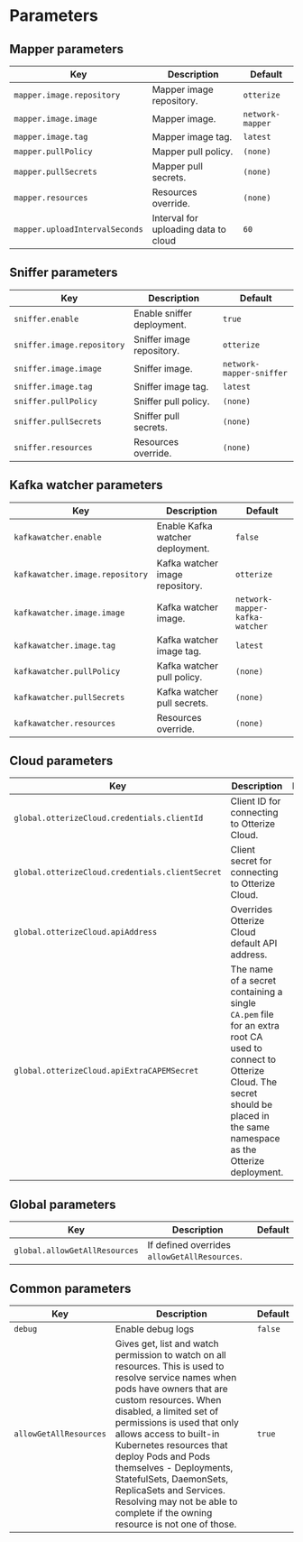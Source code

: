 # Parameters

## Mapper parameters
| Key                            | Description                          | Default                        |
|--------------------------------|--------------------------------------|--------------------------------|
| `mapper.image.repository`      | Mapper image repository.             | `otterize`                     |
| `mapper.image.image`           | Mapper image.                        | `network-mapper`               |
| `mapper.image.tag`             | Mapper image tag.                    | `latest`                       |
| `mapper.pullPolicy`            | Mapper pull policy.                  | `(none)`                       |
| `mapper.pullSecrets`           | Mapper pull secrets.                 | `(none)`                       |
| `mapper.resources`             | Resources override.                  | `(none)`                       |
| `mapper.uploadIntervalSeconds` | Interval for uploading data to cloud | `60`                           |

## Sniffer parameters
| Key                        | Description                | Default                  |
|----------------------------|----------------------------|--------------------------|
| `sniffer.enable`           | Enable sniffer deployment. | `true`                   |
| `sniffer.image.repository` | Sniffer image repository.  | `otterize`               |
| `sniffer.image.image`      | Sniffer image.             | `network-mapper-sniffer` |
| `sniffer.image.tag`        | Sniffer image tag.         | `latest`                 |
| `sniffer.pullPolicy`       | Sniffer pull policy.       | `(none)`                 |
| `sniffer.pullSecrets`      | Sniffer pull secrets.      | `(none)`                 |
| `sniffer.resources`        | Resources override.        | `(none)`                 |   


## Kafka watcher parameters
| Key                             | Description                      | Default                        |
|---------------------------------|----------------------------------|--------------------------------|
| `kafkawatcher.enable`           | Enable Kafka watcher deployment. | `false`                        |
| `kafkawatcher.image.repository` | Kafka watcher image repository.  | `otterize`                     |
| `kafkawatcher.image.image`      | Kafka watcher image.             | `network-mapper-kafka-watcher` |
| `kafkawatcher.image.tag`        | Kafka watcher image tag.         | `latest`                       |
| `kafkawatcher.pullPolicy`       | Kafka watcher pull policy.       | `(none)`                       |
| `kafkawatcher.pullSecrets`      | Kafka watcher pull secrets.      | `(none)`                       |
| `kafkawatcher.resources`        | Resources override.              | `(none)`                       |

## Cloud parameters
| Key                                             | Description                                                                                                                                                                                  | Default  |
|-------------------------------------------------|----------------------------------------------------------------------------------------------------------------------------------------------------------------------------------------------|----------|
| `global.otterizeCloud.credentials.clientId`     | Client ID for connecting to Otterize Cloud.                                                                                                                                                  | `(none)` |
| `global.otterizeCloud.credentials.clientSecret` | Client secret for connecting to Otterize Cloud.                                                                                                                                              | `(none)` |
| `global.otterizeCloud.apiAddress`               | Overrides Otterize Cloud default API address.                                                                                                                                                | `(none)` |
| `global.otterizeCloud.apiExtraCAPEMSecret`      | The name of a secret containing a single `CA.pem` file for an extra root CA used to connect to Otterize Cloud. The secret should be placed in the same namespace as the Otterize deployment. | `(none)` |

## Global parameters
| Key                              | Description                                                                                                                                 | Default |
|----------------------------------|---------------------------------------------------------------------------------------------------------------------------------------------|---------|
| `global.allowGetAllResources`    | If defined overrides `allowGetAllResources`.                                                                                                |         |

## Common parameters
| Key                    | Description                                                                                                                                                                                                                                                                                                                                                                                                                                                   | Default                        |
|------------------------|---------------------------------------------------------------------------------------------------------------------------------------------------------------------------------------------------------------------------------------------------------------------------------------------------------------------------------------------------------------------------------------------------------------------------------------------------------------|--------------------------------|
| `debug`                | Enable debug logs                                                                                                                                                                                                                                                                                                                                                                                                                                             | `false`                        |
| `allowGetAllResources` | Gives get, list and watch permission to watch on all resources. This is used to resolve service names when pods have owners that are custom resources. When disabled, a limited set of permissions is used that only allows access to built-in Kubernetes resources that deploy Pods and Pods themselves - Deployments, StatefulSets, DaemonSets, ReplicaSets and Services. Resolving may not be able to complete if the owning resource is not one of those. | `true`                         |
